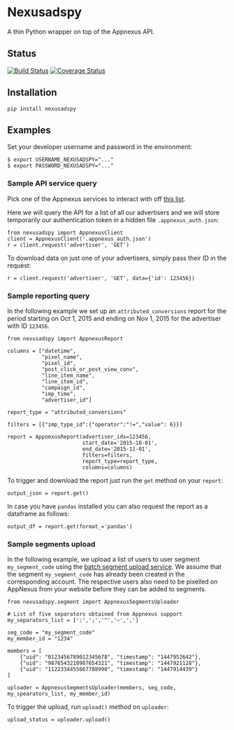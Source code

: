 # Nexusadspy

A thin Python wrapper on top of the Appnexus API.

## Status

[![Build Status](https://travis-ci.org/mathemads/nexusadspy.svg)](https://travis-ci.org/mathemads/nexusadspy)
[![Coverage Status](https://coveralls.io/repos/mathemads/nexusadspy/badge.svg?branch=devel&service=github)](https://coveralls.io/github/mathemads/nexusadspy?branch=devel)

## Installation

    pip install nexusadspy

## Examples

Set your developer username and password in the environment:

    $ export USERNAME_NEXUSADSPY="..."
    $ export PASSWORD_NEXUSADSPY="..."

### Sample API service query

Pick one of the Appnexus services to interact with off
[this list](https://wiki.appnexus.com/display/api/API+Services).

Here we will query the API for a list of all our advertisers and we
will store temporarily our authentication token in a hidden file
`.appnexus_auth.json`:

    from nexusadspy import AppnexusClient
    client = AppnexusClient('.appnexus_auth.json')
    r = client.request('advertiser', 'GET')

To download data on just one of your advertisers, simply pass their ID
in the request:

    r = client.request('advertiser', 'GET', data={'id': 123456})

### Sample reporting query

In the following example we set up an `attributed_conversions` report
for the period starting on Oct 1, 2015 and ending on Nov 1, 2015 
for the advertiser with ID `123456`.

    from nexusadspy import AppnexusReport

    columns = ["datetime",
               "pixel_name",
               "pixel_id",
               "post_click_or_post_view_conv",
               "line_item_name",
               "line_item_id",
               "campaign_id",
               "imp_time",
               "advertiser_id"]

    report_type = "attributed_conversions"

    filters = [{"imp_type_id":{"operator":"!=","value": 6}}]

    report = AppnexusReport(advertiser_ids=123456,
                            start_date='2015-10-01',
                            end_date='2015-11-01',
                            filters=filters,
                            report_type=report_type,
                            columns=columns)

To trigger and download the report just run the `get` method on your `report`:

    output_json = report.get()

In case you have `pandas` installed you can also request the report as a
dataframe as follows:

    output_df = report.get(format_='pandas')

### Sample segments upload

In the following example, we upload a list of users to user segment `my_segment_code`
using the [batch segment upload service](https://wiki.appnexus.com/display/api/Batch+Segment+Service).
We assume that the segment `my_segment_code` has already been created in the corresponding account.
The respective users also need to be pixelled on AppNexus from your website before they can be added to segments.

    from nexusadspy.segment import AppnexusSegmentsUploader

    # List of five separators obtained from Appnexus support
    my_separators_list = [':',';','^','~',',']

    seg_code = "my_segment_code"
    my_member_id = "1234"

    members = [
        {"uid": "0123456789012345678", "timestamp": "1447952642"},
        {"uid": "9876543210987654321", "timestamp": "1447921128"},
        {"uid": "1122334455667788990", "timestamp": "1447914439"}
    ]

    uploader = AppnexusSegmentsUploader(members, seg_code, my_spearators_list, my_member_id)

To trigger the upload, run `upload()` method on `uploader`:

    upload_status = uploader.upload()
